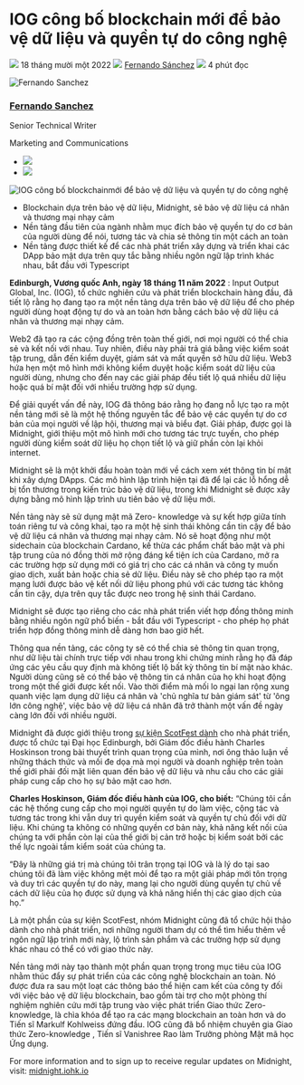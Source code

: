 # IOG công bố blockchain mới để bảo vệ dữ liệu và quyền tự do công nghệ

![](img/2022-11-18-iog-announces-new-blockchain-to-protect-data-and-safeguard-technology-freedoms.002.png) 18 tháng mười một 2022 ![](img/2022-11-18-iog-announces-new-blockchain-to-protect-data-and-safeguard-technology-freedoms.002.png) [Fernando Sánchez](/en/blog/authors/fernando-sanchez/page-1/) ![](img/2022-11-18-iog-announces-new-blockchain-to-protect-data-and-safeguard-technology-freedoms.003.png) 4 phút đọc

![Fernando Sanchez](img/2022-11-18-iog-announces-new-blockchain-to-protect-data-and-safeguard-technology-freedoms.004.png)[](/en/blog/authors/fernando-sanchez/page-1/)

### [**Fernando Sanchez**](/en/blog/authors/fernando-sanchez/page-1/)

Senior Technical Writer

Marketing and Communications

- ![](img/2022-11-18-iog-announces-new-blockchain-to-protect-data-and-safeguard-technology-freedoms.005.png)[](mailto:fernando.sanchez@iohk.io "Email")
- ![](img/2022-11-18-iog-announces-new-blockchain-to-protect-data-and-safeguard-technology-freedoms.006.png)[](https://www.linkedin.com/in/linkedinsanchezf/ "LinkedIn")

![IOG công bố blockchainmới để bảo vệ dữ liệu và quyền tự do công nghệ](img/2022-11-18-iog-announces-new-blockchain-to-protect-data-and-safeguard-technology-freedoms.007.jpeg)

- Blockchain dựa trên bảo vệ dữ liệu, Midnight, sẽ bảo vệ dữ liệu cá nhân và thương mại nhạy cảm
- Nền tảng đầu tiên của ngành nhằm mục đích bảo vệ quyền tự do cơ bản của người dùng để nói, tương tác và chia sẻ thông tin một cách an toàn
- Nền tảng được thiết kế để các nhà phát triển xây dựng và triển khai các DApp bảo mật dựa trên quy tắc bằng nhiều ngôn ngữ lập trình khác nhau, bắt đầu với Typescript

**Edinburgh, Vương quốc Anh, ngày 18 tháng 11 năm 2022** : Input Output Global, Inc. (IOG), tổ chức nghiên cứu và phát triển blockchain hàng đầu, đã tiết lộ rằng họ đang tạo ra một nền tảng dựa trên bảo vệ dữ liệu để cho phép người dùng hoạt động tự do và an toàn hơn bằng cách bảo vệ dữ liệu cá nhân và thương mại nhạy cảm.

Web2 đã tạo ra các cộng đồng trên toàn thế giới, nơi mọi người có thể chia sẻ và kết nối với nhau. Tuy nhiên, điều này phải trả giá bằng việc kiểm soát tập trung, dẫn đến kiểm duyệt, giám sát và mất quyền sở hữu dữ liệu. Web3 hứa hẹn một mô hình mới không kiểm duyệt hoặc kiểm soát dữ liệu của người dùng, nhưng cho đến nay các giải pháp đều tiết lộ quá nhiều dữ liệu hoặc quá bí mật đối với nhiều trường hợp sử dụng.

Để giải quyết vấn đề này, IOG đã thông báo rằng họ đang nỗ lực tạo ra một nền tảng mới sẽ là một hệ thống nguyên tắc để bảo vệ các quyền tự do cơ bản của mọi người về lập hội, thương mại và biểu đạt. Giải pháp, được gọi là Midnight, giới thiệu một mô hình mới cho tương tác trực tuyến, cho phép người dùng kiểm soát dữ liệu họ chọn tiết lộ và giữ phần còn lại khỏi internet.

Midnight sẽ là một khởi đầu hoàn toàn mới về cách xem xét thông tin bí mật khi xây dựng DApps. Các mô hình lập trình hiện tại đã để lại các lỗ hổng dễ bị tổn thương trong kiến trúc bảo vệ dữ liệu, trong khi Midnight sẽ được xây dựng bằng mô hình lập trình ưu tiên bảo vệ dữ liệu mới.

Nền tảng này sẽ sử dụng mật mã Zero- knowledge và sự kết hợp giữa tính toán riêng tư và công khai, tạo ra một hệ sinh thái không cần tin cậy để bảo vệ dữ liệu cá nhân và thương mại nhạy cảm. Nó sẽ hoạt động như một sidechain của blockchain Cardano, kế thừa các phẩm chất bảo mật và phi tập trung của nó đồng thời mở rộng đáng kể tiện ích của Cardano, mở ra các trường hợp sử dụng mới có giá trị cho các cá nhân và công ty muốn giao dịch, xuất bản hoặc chia sẻ dữ liệu. Điều này sẽ cho phép tạo ra một mạng lưới được bảo vệ kết nối dữ liệu phong phú với các tương tác không cần tin cậy, dựa trên quy tắc được neo trong hệ sinh thái Cardano.

Midnight sẽ được tạo riêng cho các nhà phát triển viết hợp đồng thông minh bằng nhiều ngôn ngữ phổ biến - bắt đầu với Typescript - cho phép họ phát triển hợp đồng thông minh dễ dàng hơn bao giờ hết.

Thông qua nền tảng, các công ty sẽ có thể chia sẻ thông tin quan trọng, như dữ liệu tài chính trực tiếp với nhau trong khi chứng minh rằng họ đã đáp ứng các yêu cầu quy định mà không tiết lộ bất kỳ thông tin bí mật nào khác. Người dùng cũng sẽ có thể bảo vệ thông tin cá nhân của họ khi hoạt động trong một thế giới được kết nối. Vào thời điểm mà mối lo ngại lan rộng xung quanh việc lạm dụng dữ liệu cá nhân và 'chủ nghĩa tư bản giám sát' từ 'ông lớn công nghệ', việc bảo vệ dữ liệu cá nhân đã trở thành một vấn đề ngày càng lớn đối với nhiều người.

Midnight đã được giới thiệu trong [sự kiện ScotFest dành](https://iohk.io/en/blog/posts/2022/11/04/announcing-io-scotfest-the-age-of-voltaire/) cho nhà phát triển, được tổ chức tại Đại học Edinburgh, bởi Giám đốc điều hành Charles Hoskinson trong bài thuyết trình quan trọng của mình, nơi ông thảo luận về những thách thức và mối đe dọa mà mọi người và doanh nghiệp trên toàn thế giới phải đối mặt liên quan đến bảo vệ dữ liệu và nhu cầu cho các giải pháp cung cấp cho họ sự bảo mật cao hơn.

**Charles Hoskinson, Giám đốc điều hành của IOG, cho biết:** “Chúng tôi cần các hệ thống cung cấp cho mọi người quyền tự do làm việc, cộng tác và tương tác trong khi vẫn duy trì quyền kiểm soát và quyền tự chủ đối với dữ liệu. Khi chúng ta không có những quyền cơ bản này, khả năng kết nối của chúng ta với phần còn lại của thế giới bị cản trở hoặc bị kiểm soát bởi các thế lực ngoài tầm kiểm soát của chúng ta.

“Đây là những giá trị mà chúng tôi trân trọng tại IOG và là lý do tại sao chúng tôi đã làm việc không mệt mỏi để tạo ra một giải pháp mới tôn trọng và duy trì các quyền tự do này, mang lại cho người dùng quyền tự chủ về cách dữ liệu của họ được sử dụng và khả năng hiển thị các giao dịch của họ.”

Là một phần của sự kiện ScotFest, nhóm Midnight cũng đã tổ chức hội thảo dành cho nhà phát triển, nơi những người tham dự có thể tìm hiểu thêm về ngôn ngữ lập trình mới này, lộ trình sản phẩm và các trường hợp sử dụng khác nhau có thể có với giao thức này.

Nền tảng mới này tạo thành một phần quan trọng trong mục tiêu của IOG nhằm thúc đẩy sự phát triển của các công nghệ blockchain an toàn. Nó được đưa ra sau một loạt các thông báo thể hiện cam kết của công ty đối với việc bảo vệ dữ liệu blockchain, bao gồm tài trợ cho một phòng thí nghiệm nghiên cứu mới tập trung vào việc phát triển Giao thức Zero-knowledge, là chìa khóa để tạo ra các mạng blockchain an toàn hơn và do Tiến sĩ Markulf Kohlweiss đứng đầu. IOG cũng đã bổ nhiệm chuyên gia Giao thức Zero-knowledge , Tiến sĩ Vanishree Rao làm Trưởng phòng Mật mã học Ứng dụng.

For more information and to sign up to receive regular updates on Midnight, visit: [midnight.iohk.io](https://midnight.iohk.io/)
